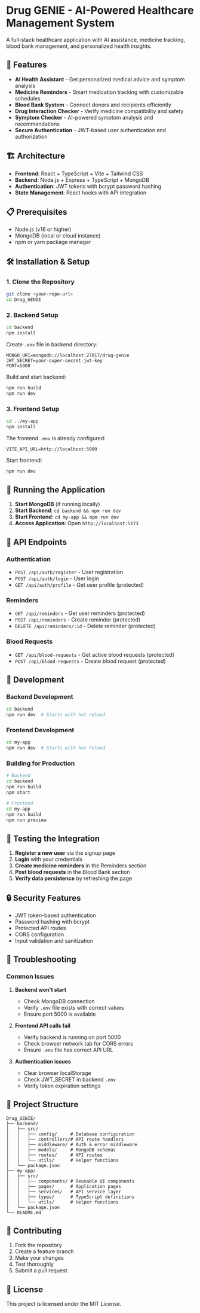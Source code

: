 # Drug GENIE - AI-Powered Healthcare Management System

A full-stack healthcare application with AI assistance, medicine tracking, blood bank management, and personalized health insights.

## 🚀 Features

- **AI Health Assistant** - Get personalized medical advice and symptom analysis
- **Medicine Reminders** - Smart medication tracking with customizable schedules
- **Blood Bank System** - Connect donors and recipients efficiently
- **Drug Interaction Checker** - Verify medicine compatibility and safety
- **Symptom Checker** - AI-powered symptom analysis and recommendations
- **Secure Authentication** - JWT-based user authentication and authorization

## 🏗️ Architecture

- **Frontend**: React + TypeScript + Vite + Tailwind CSS
- **Backend**: Node.js + Express + TypeScript + MongoDB
- **Authentication**: JWT tokens with bcrypt password hashing
- **State Management**: React hooks with API integration

## 📋 Prerequisites

- Node.js (v16 or higher)
- MongoDB (local or cloud instance)
- npm or yarn package manager

## 🛠️ Installation & Setup

### 1. Clone the Repository
```bash
git clone <your-repo-url>
cd Drug_GENIE
```

### 2. Backend Setup
```bash
cd backend
npm install
```

Create `.env` file in backend directory:
```env
MONGO_URI=mongodb://localhost:27017/drug-genie
JWT_SECRET=your-super-secret-jwt-key
PORT=5000
```

Build and start backend:
```bash
npm run build
npm run dev
```

### 3. Frontend Setup
```bash
cd ../my-app
npm install
```

The frontend `.env` is already configured:
```env
VITE_API_URL=http://localhost:5000
```

Start frontend:
```bash
npm run dev
```

## 🚀 Running the Application

1. **Start MongoDB** (if running locally)
2. **Start Backend**: `cd backend && npm run dev`
3. **Start Frontend**: `cd my-app && npm run dev`
4. **Access Application**: Open `http://localhost:5173`

## 📡 API Endpoints

### Authentication
- `POST /api/auth/register` - User registration
- `POST /api/auth/login` - User login
- `GET /api/auth/profile` - Get user profile (protected)

### Reminders
- `GET /api/reminders` - Get user reminders (protected)
- `POST /api/reminders` - Create reminder (protected)
- `DELETE /api/reminders/:id` - Delete reminder (protected)

### Blood Requests
- `GET /api/blood-requests` - Get active blood requests (protected)
- `POST /api/blood-requests` - Create blood request (protected)

## 🔧 Development

### Backend Development
```bash
cd backend
npm run dev  # Starts with hot reload
```

### Frontend Development
```bash
cd my-app
npm run dev  # Starts with hot reload
```

### Building for Production
```bash
# Backend
cd backend
npm run build
npm start

# Frontend
cd my-app
npm run build
npm run preview
```

## 🧪 Testing the Integration

1. **Register a new user** via the signup page
2. **Login** with your credentials
3. **Create medicine reminders** in the Reminders section
4. **Post blood requests** in the Blood Bank section
5. **Verify data persistence** by refreshing the page

## 🔒 Security Features

- JWT token-based authentication
- Password hashing with bcrypt
- Protected API routes
- CORS configuration
- Input validation and sanitization

## 🐛 Troubleshooting

### Common Issues

1. **Backend won't start**
   - Check MongoDB connection
   - Verify `.env` file exists with correct values
   - Ensure port 5000 is available

2. **Frontend API calls fail**
   - Verify backend is running on port 5000
   - Check browser network tab for CORS errors
   - Ensure `.env` file has correct API URL

3. **Authentication issues**
   - Clear browser localStorage
   - Check JWT_SECRET in backend `.env`
   - Verify token expiration settings

## 📝 Project Structure

```
Drug_GENIE/
├── backend/
│   ├── src/
│   │   ├── config/     # Database configuration
│   │   ├── controllers/# API route handlers
│   │   ├── middleware/ # Auth & error middleware
│   │   ├── models/     # MongoDB schemas
│   │   ├── routes/     # API routes
│   │   └── utils/      # Helper functions
│   └── package.json
├── my-app/
│   ├── src/
│   │   ├── components/ # Reusable UI components
│   │   ├── pages/      # Application pages
│   │   ├── services/   # API service layer
│   │   ├── types/      # TypeScript definitions
│   │   └── utils/      # Helper functions
│   └── package.json
└── README.md
```

## 🤝 Contributing

1. Fork the repository
2. Create a feature branch
3. Make your changes
4. Test thoroughly
5. Submit a pull request

## 📄 License

This project is licensed under the MIT License.
